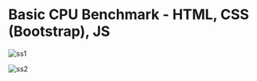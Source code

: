 # Basic CPU Benchmark - HTML, CSS (Bootstrap), JS


![ss1](https://github.com/ozanmrt/WebTasarimi-Proje/assets/40614970/e2836709-85af-4c68-9809-b79b30b8bc16)



![ss2](https://github.com/ozanmrt/WebTasarimi-Proje/assets/40614970/2ac9dd77-629b-4f0e-bf6c-517addc77ec1)
